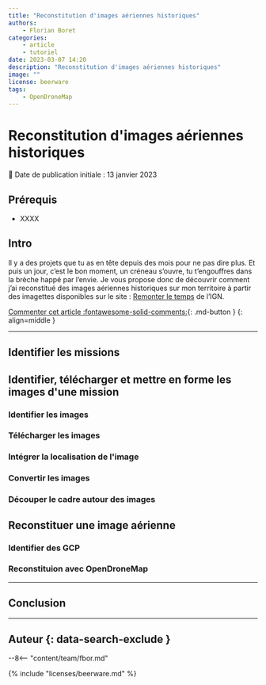 ```yaml
---
title: "Reconstitution d'images aériennes historiques"
authors:
    - Florian Boret
categories:
    - article
    - tutoriel
date: 2023-03-07 14:20
description: "Reconstitution d'images aériennes historiques"
image: ""
license: beerware
tags:
    - OpenDroneMap
---
```


# Reconstitution d'images aériennes historiques

:calendar: Date de publication initiale : 13 janvier 2023

## Prérequis

- XXXX

## Intro

Il y a des projets que tu as en tête depuis des mois pour ne pas dire plus. Et puis un jour, c’est le bon moment, un créneau s’ouvre, tu t’engouffres dans la brèche happé par l’envie. Je vous propose donc de découvrir comment j’ai reconstitué des images aériennes historiques sur mon territoire à partir des imagettes disponibles sur le site : [Remonter le temps](https://remonterletemps.ign.fr) de l’IGN.

[Commenter cet article :fontawesome-solid-comments:](#__comments){: .md-button }
{: align=middle }

----

## Identifier les missions

## Identifier, télécharger et mettre en forme les images d'une mission

### Identifier les images

### Télécharger les images

### Intégrer la localisation de l'image 

### Convertir les images

### Découper le cadre autour des images

## Reconstituer une image aérienne

### Identifier des GCP

### Reconstituion avec OpenDroneMap

----

## Conclusion

----

## Auteur {: data-search-exclude }

--8<-- "content/team/fbor.md"

{% include "licenses/beerware.md" %}

